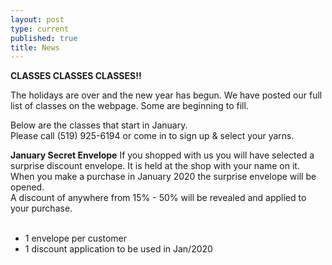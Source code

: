 ```yaml
---
layout: post
type: current
published: true
title: News
---
```

<strong>CLASSES CLASSES CLASSES!!</strong>

The holidays are over and the new year has begun. We have posted our full list of classes on the webpage. Some are beginning to fill.

Below are the classes that start in January. <br />
Please call (519) 925-6194 or come in to sign up & select your yarns.<br />

<strong>January Secret Envelope</strong>
If you shopped with us you will have selected a surprise discount envelope. It is held at the shop with your name on it.  When you make a purchase in January 2020 the surprise envelope will be opened.<br />
A discount of anywhere from 15% - 50% will be revealed and applied to your purchase. <br /><br />

- 1 envelope per customer<br />
- 1 discount application to be used in Jan/2020

